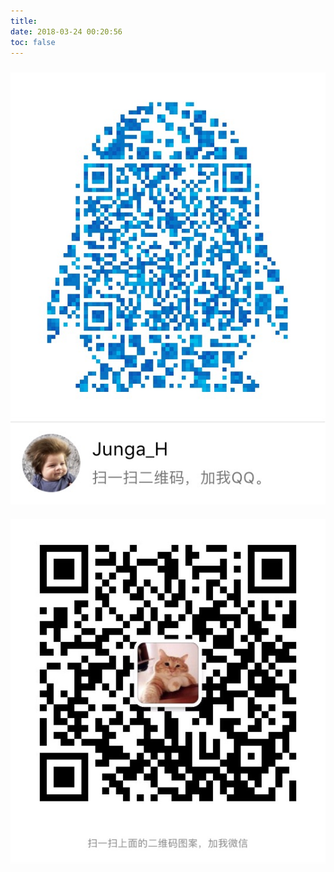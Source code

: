 ```yaml
---
title: 
date: 2018-03-24 00:20:56
toc: false
---
```


<style type="text/css">
.img_list {
    width: 100%;
}
.img_list img {
    margin: 10px auto
}
</style>

<div class="img_list">
    <img class="qq" src="https://github.com/huangzhuangjia/BlogImages/blob/master/img/qq.png?raw=true" alt="QQ">
    <img class="wechat" src="https://github.com/huangzhuangjia/BlogImages/blob/master/img/wechat.png?raw=true" alt="wechat">
</div>